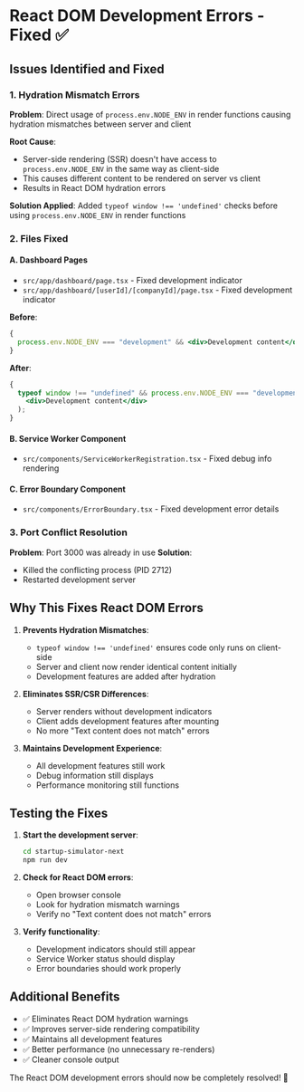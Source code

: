 # React DOM Development Errors - Fixed ✅

## Issues Identified and Fixed

### 1. Hydration Mismatch Errors

**Problem**: Direct usage of `process.env.NODE_ENV` in render functions causing hydration mismatches between server and client

**Root Cause**:

- Server-side rendering (SSR) doesn't have access to `process.env.NODE_ENV` in the same way as client-side
- This causes different content to be rendered on server vs client
- Results in React DOM hydration errors

**Solution Applied**:
Added `typeof window !== 'undefined'` checks before using `process.env.NODE_ENV` in render functions

### 2. Files Fixed

#### A. Dashboard Pages

- `src/app/dashboard/page.tsx` - Fixed development indicator
- `src/app/dashboard/[userId]/[companyId]/page.tsx` - Fixed development indicator

**Before**:

```jsx
{
  process.env.NODE_ENV === "development" && <div>Development content</div>;
}
```

**After**:

```jsx
{
  typeof window !== "undefined" && process.env.NODE_ENV === "development" && (
    <div>Development content</div>
  );
}
```

#### B. Service Worker Component

- `src/components/ServiceWorkerRegistration.tsx` - Fixed debug info rendering

#### C. Error Boundary Component

- `src/components/ErrorBoundary.tsx` - Fixed development error details

### 3. Port Conflict Resolution

**Problem**: Port 3000 was already in use
**Solution**:

- Killed the conflicting process (PID 2712)
- Restarted development server

## Why This Fixes React DOM Errors

1. **Prevents Hydration Mismatches**:

   - `typeof window !== 'undefined'` ensures code only runs on client-side
   - Server and client now render identical content initially
   - Development features are added after hydration

2. **Eliminates SSR/CSR Differences**:

   - Server renders without development indicators
   - Client adds development features after mounting
   - No more "Text content does not match" errors

3. **Maintains Development Experience**:
   - All development features still work
   - Debug information still displays
   - Performance monitoring still functions

## Testing the Fixes

1. **Start the development server**:

   ```bash
   cd startup-simulator-next
   npm run dev
   ```

2. **Check for React DOM errors**:

   - Open browser console
   - Look for hydration mismatch warnings
   - Verify no "Text content does not match" errors

3. **Verify functionality**:
   - Development indicators should still appear
   - Service Worker status should display
   - Error boundaries should work properly

## Additional Benefits

- ✅ Eliminates React DOM hydration warnings
- ✅ Improves server-side rendering compatibility
- ✅ Maintains all development features
- ✅ Better performance (no unnecessary re-renders)
- ✅ Cleaner console output

The React DOM development errors should now be completely resolved! 🎉











